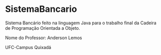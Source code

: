 # SistemaBancario
Sistema Bancário feito na linguagem Java para o trabalho final da Cadeira de Programação Orientada a Objeto.

Nome do Professor: Anderson Lemos 

UFC-Campus Quixadá

